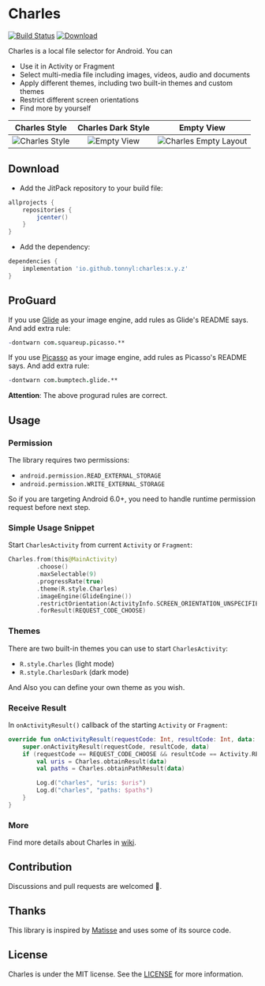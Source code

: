 # Charles
[![Build Status](https://travis-ci.org/TonnyL/Charles.svg?branch=master)](https://travis-ci.org/TonnyL/Charles)
[ ![Download](https://api.bintray.com/packages/tonnyl/maven/Charles/images/download.svg) ](https://bintray.com/tonnyl/maven/Charles/_latestVersion)

Charles is a local file selector for Android. You can

+ Use it in Activity or Fragment
+ Select multi-media file including images, videos, audio and documents
+ Apply different themes, including two built-in themes and custom themes
+ Restrict different screen orientations
+ Find more by yourself

|  Charles Style  |  Charles Dark Style  |  Empty View  |
| :-------------: | :-------------: | :-------------: |
| ![Charles Style](./art/Charles.png) | ![Empty View](./art/CharlesDark.png) | ![Charles Empty Layout](./art/Empty.png) |

## Download
+ Add the JitPack repository to your build file:

```gradle
allprojects {
    repositories {
        jcenter()
    }
}
```

+ Add the dependency:

```gradle
dependencies {
    implementation 'io.github.tonnyl:charles:x.y.z'
}
```

## ProGuard
If you use [Glide](https://github.com/bumptech/glide) as your image engine, add rules as Glide's README says.
And add extra rule:

```pro
-dontwarn com.squareup.picasso.**
```

If you use [Picasso](https://github.com/square/picasso) as your image engine, add rules as Picasso's README says.
And add extra rule:

```pro
-dontwarn com.bumptech.glide.**
```

**Attention**: The above progurad rules are correct.

## Usage
### Permission
The library requires two permissions:

+ `android.permission.READ_EXTERNAL_STORAGE`
+ `android.permission.WRITE_EXTERNAL_STORAGE`

So if you are targeting Android 6.0+, you need to handle runtime permission request before next step.

### Simple Usage Snippet
Start `CharlesActivity` from current `Activity` or `Fragment`:

```kotlin
Charles.from(this@MainActivity)
        .choose()
        .maxSelectable(9)
        .progressRate(true)
        .theme(R.style.Charles)
        .imageEngine(GlideEngine())
        .restrictOrientation(ActivityInfo.SCREEN_ORIENTATION_UNSPECIFIED)
        .forResult(REQUEST_CODE_CHOOSE)
```

### Themes
There are two built-in themes you can use to start `CharlesActivity`:

+ `R.style.Charles` (light mode)
+ `R.style.CharlesDark` (dark mode)

And Also you can define your own theme as you wish.

### Receive Result
In `onActivityResult()` callback of the starting `Activity` or `Fragment`:

```kotlin
override fun onActivityResult(requestCode: Int, resultCode: Int, data: Intent?) {
    super.onActivityResult(requestCode, resultCode, data)
    if (requestCode == REQUEST_CODE_CHOOSE && resultCode == Activity.RESULT_OK) {
        val uris = Charles.obtainResult(data)
        val paths = Charles.obtainPathResult(data)

        Log.d("charles", "uris: $uris")
        Log.d("charles", "paths: $paths")
    }
}
```
### More
Find more details about Charles in [wiki](https://github.com/TonnyL/Charles/wiki).

## Contribution
Discussions and pull requests are welcomed 💖.

## Thanks
This library is inspired by [Matisse](https://github.com/zhihu/Matisse) and uses some of its source code.

## License
Charles is under the MIT license. See the [LICENSE](LICENSE) for more information.